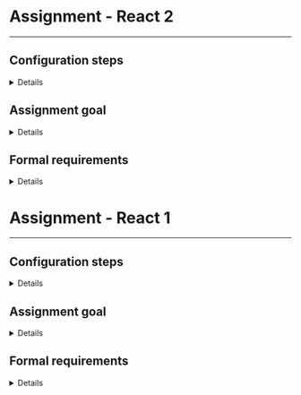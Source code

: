 # Assignment - React 2

---

## Configuration steps

<details>

- Make a copy of your React 1 repository with review changes applied, make sure to have this README.md present

</details>

## Assignment goal

<details>

The goal of this assignment is to modernize your freshly-completed React project with a proper functional package stack, as well as refactor your pure CSS into a more modern solution in form of styled-components, training your css-in-js skill.

</details>

## Formal requirements

<details>

**_KEEP IN MIND_**
Pay extra attention to using Fluture properly, where it benefits your project.

**_TECHNICAL REQUIREMENTS_**

- your application should be refactored to take advantage of Fluture **wherever possible**
- loading and error states should be handled via Fluture
- your application should contain a minimal amount of .css files - refactor to use styled-components instead
- your application should take advantage of pipeline operator **wherever possible**
- components and logic should aim to be reusable

</details>

# Assignment - React 1

---

## Configuration steps

<details>

- Fork this repository to have this README.md present
- Set your application with React up - **_WITHOUT CREATE-REACT-APP or similar_**

</details>

## Assignment goal

<details>

The goal of this assignment is to set up a functioning React application, utilizing previously written code that now will have to undergo some refactorization, as well as using most of React's basic functionalities.

</details>

## Formal requirements

<details>

**_KEEP IN MIND_**
This task will require you to use your players/teams code - however, your HTML/CSS tasks are all themed differently. Try to make players/teams fit that theme - be it a team of hockey players, a team of random professions or familiada :)

Your application should utilize **_BOTH_** your HTML/CSS and JS projects, refactored accordingly.

**_TECHNICAL REQUIREMENTS_**

- your application will be available via **yarn dev**
- your JS assignment code - fake "backend" for this project - should now generate players and teams with information about them - name, surname, description for players; team name, list of player names, description for teams
  - there should now be 1-3 second delay when requesting players/teams, **_per request, not per team/player_**
  - there should be a 20% chance to get an error, **_per request, not per team/player_**
  - loading state and error state must be handled appropriately
  - you should use either a short predefined list to generate from, or a specialized module (such as faker)
- upper navbar should contain two links - to a list of players and to a list of teams
  - your application should contain routing to accomodate this
- your application should fetch 2000 players/teams
- left navbar should now be a pagination component, used to navigate the whole list of players/teams, 20 per page for players, 10 per page for teams
- you should split the whole list into pages locally
- clicking on "details" button should show a modal window with a bigger version of the card that will fit all the details that may be cut off in small-format cards
- Ramda must be utilized wherever possible
- components should be reusable where possible
- try to look for an optimal solution to problems that arise, especially regarding your bundler configuration
- player list should be sorted by player name and surname
- team list should be sorted by team name

</details>
